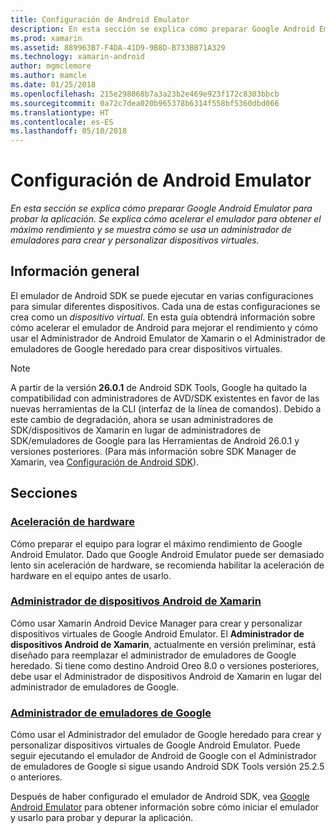 ```yaml
---
title: Configuración de Android Emulator
description: En esta sección se explica cómo preparar Google Android Emulator para probar la aplicación. Se explica cómo acelerar el emulador para obtener el máximo rendimiento y se muestra cómo se usa un administrador de emuladores para crear y personalizar los dispositivos virtuales.
ms.prod: xamarin
ms.assetid: 889963B7-F4DA-41D9-9B8D-B733BB71A329
ms.technology: xamarin-android
author: mgmclemore
ms.author: mamcle
ms.date: 01/25/2018
ms.openlocfilehash: 215e298068b7a3a23b2e469e923f172c8303bbcb
ms.sourcegitcommit: 0a72c7dea020b965378b6314f558bf5360dbd066
ms.translationtype: HT
ms.contentlocale: es-ES
ms.lasthandoff: 05/10/2018
---
```

# <a name="android-emulator-setup"></a>Configuración de Android Emulator

_En esta sección se explica cómo preparar Google Android Emulator para probar la aplicación. Se explica cómo acelerar el emulador para obtener el máximo rendimiento y se muestra cómo se usa un administrador de emuladores para crear y personalizar dispositivos virtuales._


## <a name="overview"></a>Información general

El emulador de Android SDK se puede ejecutar en varias configuraciones para simular diferentes dispositivos. Cada una de estas configuraciones se crea como un _dispositivo virtual_. En esta guía obtendrá información sobre cómo acelerar el emulador de Android para mejorar el rendimiento y cómo usar el Administrador de Android Emulator de Xamarin o el Administrador de emuladores de Google heredado para crear dispositivos virtuales.


> [!NOTE]
> A partir de la versión **26.0.1** de Android SDK Tools, Google ha quitado la compatibilidad con administradores de AVD/SDK existentes en favor de las nuevas herramientas de la CLI (interfaz de la línea de comandos). Debido a este cambio de degradación, ahora se usan administradores de SDK/dispositivos de Xamarin en lugar de administradores de SDK/emuladores de Google para las Herramientas de Android 26.0.1 y versiones posteriores. (Para más información sobre SDK Manager de Xamarin, vea [Configuración de Android SDK](~/android/get-started/installation/android-sdk.md)).


## <a name="sections"></a>Secciones

### <a name="hardware-accelerationandroidget-startedinstallationandroid-emulatorhardware-accelerationmd"></a>[Aceleración de hardware](~/android/get-started/installation/android-emulator/hardware-acceleration.md)

Cómo preparar el equipo para lograr el máximo rendimiento de Google Android Emulator. Dado que Google Android Emulator puede ser demasiado lento sin aceleración de hardware, se recomienda habilitar la aceleración de hardware en el equipo antes de usarlo.

### <a name="xamarin-android-device-managerandroidget-startedinstallationandroid-emulatorxamarin-device-managermd"></a>[Administrador de dispositivos Android de Xamarin](~/android/get-started/installation/android-emulator/xamarin-device-manager.md)

Cómo usar Xamarin Android Device Manager para crear y personalizar dispositivos virtuales de Google Android Emulator. El **Administrador de dispositivos Android de Xamarin**, actualmente en versión preliminar, está diseñado para reemplazar el administrador de emuladores de Google heredado. Si tiene como destino Android Oreo 8.0 o versiones posteriores, debe usar el Administrador de dispositivos Android de Xamarin en lugar del administrador de emuladores de Google.

### <a name="google-emulator-managerandroidget-startedinstallationandroid-emulatorgoogle-emulator-managermd"></a>[Administrador de emuladores de Google](~/android/get-started/installation/android-emulator/google-emulator-manager.md)

Cómo usar el Administrador del emulador de Google heredado para crear y personalizar dispositivos virtuales de Google Android Emulator. Puede seguir ejecutando el emulador de Android de Google con el Administrador de emuladores de Google si sigue usando Android SDK Tools versión 25.2.5 o anteriores.

Después de haber configurado el emulador de Android SDK, vea [Google Android Emulator](~/android/deploy-test/debugging/android-sdk-emulator/index.md) para obtener información sobre cómo iniciar el emulador y usarlo para probar y depurar la aplicación.
